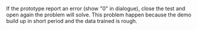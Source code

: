 If the prototype report an error (show "0" in dialogue), close the test and open again the problem will solve. 
This problem happen because the demo build up in short period and the data trained is rough. 
